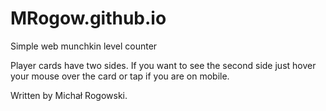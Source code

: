 # MRogow.github.io
Simple web munchkin level counter

Player cards have two sides. If you want to see the second side just hover your mouse over the card or tap if you are on mobile.

Written by Michał Rogowski.
